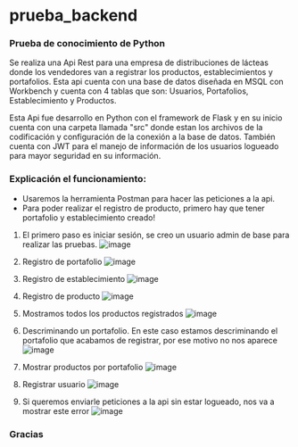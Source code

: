 # prueba_backend
### Prueba de conocimiento de Python


Se realiza una Api Rest para una empresa de distribuciones de lácteas donde los vendedores van a registrar los productos, establecimientos y portafolios. Esta api cuenta con una base de datos diseñada en MSQL con Workbench y cuenta con 4 tablas que son: Usuarios, Portafolios, Establecimiento y Productos. 

Esta Api fue desarrollo en Python con el framework de Flask y en su inicio cuenta con una carpeta llamada "src" donde estan los archivos de la codificación y configuración de la conexión a la base de datos. También cuenta con JWT para el manejo de información de los usuarios logueado para mayor seguridad en su información.

### Explicación el funcionamiento:
* Usaremos la herramienta Postman para hacer las peticiones a la api.
* Para poder realizar el registro de producto, primero hay que tener portafolio y establecimiento creado!


1. El primero paso es iniciar sesión, se creo un usuario admin de base para realizar las pruebas. 
![image](https://user-images.githubusercontent.com/55259282/215242789-dd77a5c7-9600-466c-a8ef-400506e93ed0.png)

2. Registro de portafolio
![image](https://user-images.githubusercontent.com/55259282/215242805-38701810-b279-4966-bf01-ad32cae75e3f.png)

3. Registro de establecimiento
![image](https://user-images.githubusercontent.com/55259282/215242826-b7d14079-cf78-4266-ab91-cb9c554dee07.png)

4. Registro de producto
![image](https://user-images.githubusercontent.com/55259282/215242848-d010783b-a4a8-4768-80be-0caa333c4e55.png)

5. Mostramos todos los productos registrados
![image](https://user-images.githubusercontent.com/55259282/215242933-315bfb22-07be-4822-9ea4-11b39cf36f7b.png)

6. Descriminando un portafolio. En este caso estamos descriminando el portafolio que acabamos de registrar, por ese motivo no nos aparece
![image](https://user-images.githubusercontent.com/55259282/215243020-d3ac44fa-489f-4576-b7bb-4974d6aeb15f.png)

7. Mostrar productos por portafolio
![image](https://user-images.githubusercontent.com/55259282/215243066-3e19c626-3d76-42bd-83fd-17d0a6a7f5c9.png)

8. Registrar usuario
![image](https://user-images.githubusercontent.com/55259282/215243100-12acfd5e-ca99-4775-b36e-79f184f42987.png)

9. Si queremos enviarle peticiones a la api sin estar logueado, nos va a mostrar este error
![image](https://user-images.githubusercontent.com/55259282/215242946-a5d986ff-7093-4aa2-8687-6e02bbb67832.png)



### Gracias
